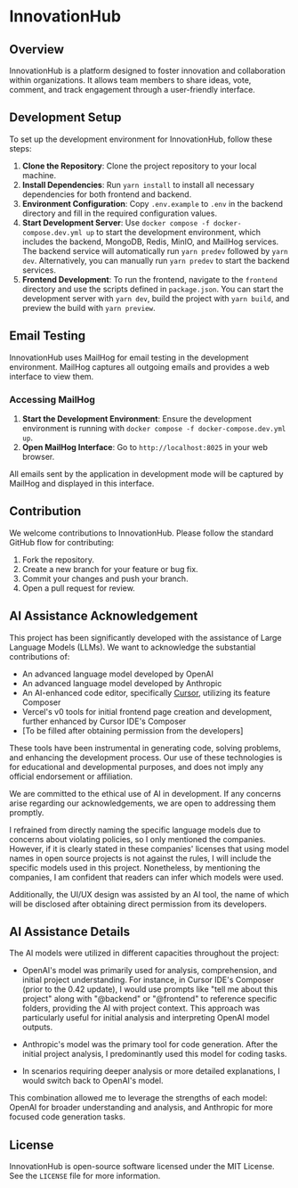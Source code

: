 # InnovationHub

## Overview

InnovationHub is a platform designed to foster innovation and collaboration within organizations. It allows team members to share ideas, vote, comment, and track engagement through a user-friendly interface.

## Development Setup

To set up the development environment for InnovationHub, follow these steps:

1. **Clone the Repository**: Clone the project repository to your local machine.
2. **Install Dependencies**: Run `yarn install` to install all necessary dependencies for both frontend and backend.
3. **Environment Configuration**: Copy `.env.example` to `.env` in the backend directory and fill in the required configuration values.
4. **Start Development Server**: Use `docker compose -f docker-compose.dev.yml up` to start the development environment, which includes the backend, MongoDB, Redis, MinIO, and MailHog services. The backend service will automatically run `yarn predev` followed by `yarn dev`. Alternatively, you can manually run `yarn predev` to start the backend services.
5. **Frontend Development**: To run the frontend, navigate to the `frontend` directory and use the scripts defined in `package.json`. You can start the development server with `yarn dev`, build the project with `yarn build`, and preview the build with `yarn preview`.

## Email Testing

InnovationHub uses MailHog for email testing in the development environment. MailHog captures all outgoing emails and provides a web interface to view them.

### Accessing MailHog

1. **Start the Development Environment**: Ensure the development environment is running with `docker compose -f docker-compose.dev.yml up`.
2. **Open MailHog Interface**: Go to `http://localhost:8025` in your web browser.

All emails sent by the application in development mode will be captured by MailHog and displayed in this interface.

## Contribution

We welcome contributions to InnovationHub. Please follow the standard GitHub flow for contributing:

1. Fork the repository.
2. Create a new branch for your feature or bug fix.
3. Commit your changes and push your branch.
4. Open a pull request for review.

## AI Assistance Acknowledgement

This project has been significantly developed with the assistance of Large Language Models (LLMs). We want to acknowledge the substantial contributions of:

- An advanced language model developed by OpenAI
- An advanced language model developed by Anthropic
- An AI-enhanced code editor, specifically [Cursor](https://cursor.com), utilizing its feature Composer
- Vercel's v0 tools for initial frontend page creation and development, further enhanced by Cursor IDE's Composer
- [To be filled after obtaining permission from the developers]

These tools have been instrumental in generating code, solving problems, and enhancing the development process. Our use of these technologies is for educational and developmental purposes, and does not imply any official endorsement or affiliation.

We are committed to the ethical use of AI in development. If any concerns arise regarding our acknowledgements, we are open to addressing them promptly.

I refrained from directly naming the specific language models due to concerns about violating policies, so I only mentioned the companies. However, if it is clearly stated in these companies' licenses that using model names in open source projects is not against the rules, I will include the specific models used in this project. Nonetheless, by mentioning the companies, I am confident that readers can infer which models were used.

Additionally, the UI/UX design was assisted by an AI tool, the name of which will be disclosed after obtaining direct permission from its developers.

## AI Assistance Details

The AI models were utilized in different capacities throughout the project:

- OpenAI's model was primarily used for analysis, comprehension, and initial project understanding. For instance, in Cursor IDE's Composer (prior to the 0.42 update), I would use prompts like "tell me about this project" along with "@backend" or "@frontend" to reference specific folders, providing the AI with project context. This approach was particularly useful for initial analysis and interpreting OpenAI model outputs.

- Anthropic's model was the primary tool for code generation. After the initial project analysis, I predominantly used this model for coding tasks.

- In scenarios requiring deeper analysis or more detailed explanations, I would switch back to OpenAI's model.

This combination allowed me to leverage the strengths of each model: OpenAI for broader understanding and analysis, and Anthropic for more focused code generation tasks.

## License

InnovationHub is open-source software licensed under the MIT License. See the `LICENSE` file for more information.
